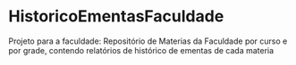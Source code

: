 # HistoricoEmentasFaculdade
Projeto para a faculdade: Repositório de Materias da Faculdade por curso e por grade, contendo relatórios de histórico de ementas de cada materia
